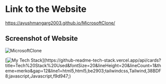 # Link to the Website
https://ayushmangarg2003.github.io/MicrosoftClone/

## Screenshot of Website
![MicrosoftClone](https://user-images.githubusercontent.com/105537793/212303944-3ac66a47-68af-4500-b07b-a81fc9d938d1.png)

[![My Tech Stack](https://github-readme-tech-stack.vercel.app/api/cards?title=Tech%20Stack%20Used&fontSize=24&lineHeight=20&lineCount=1&theme=merko&gap=12&line1=html5,html5,be2903;tailwindcss,Tailwind,38BDF8;javascript,Javascript,f9d947;)](https://github-readme-tech-stack.vercel.app/api/cards?title=Tech%20Stack%20Used&fontSize=20&lineHeight=20&lineCount=1&theme=merko&gap=12&line1=html5,html5,be2903;tailwindcss,Tailwind,38BDF8;javascript,Javascript,f9d947;)
